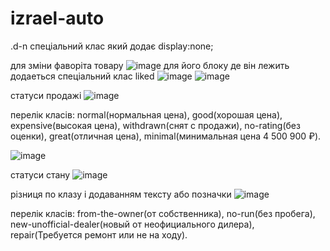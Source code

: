 # izrael-auto
.d-n спеціальний клас який додає display:none;

для зміни фаворіта товару ![image](https://user-images.githubusercontent.com/68863569/219975303-1402987e-1f2e-4c2d-874d-1d2aeed1431e.png)
для його блоку де він лежить додаеться спеціальний клас liked ![image](https://user-images.githubusercontent.com/68863569/219975324-a8a774fd-05f9-486d-95bf-1b5265926556.png)
![image](https://user-images.githubusercontent.com/68863569/219975330-3f513102-1443-4938-9997-4d9e985ea894.png)



статуси продажі ![image](https://user-images.githubusercontent.com/68863569/219975387-7d24ab25-be41-46f1-a618-b0a0a55530bb.png)

перелік класів: normal(нормальная цена), good(хорошая цена), expensive(высокая цена), withdrawn(снят с продажи), no-rating(без оценки), great(отличная цена), minimal(минимальная цена 4 500 900 ₽).

![image](https://user-images.githubusercontent.com/68863569/219975511-ba0fce63-4d5f-434d-b7bb-21a90e14ecca.png)

статуси стану ![image](https://user-images.githubusercontent.com/68863569/219975550-089eab2a-04ed-47e8-9e74-dc832877b37c.png)

різниця по клазу і додаванням тексту або позначки 
![image](https://user-images.githubusercontent.com/68863569/219975596-9662ccc6-0626-41f4-b9ec-16d394dcda37.png)

перелік класів: from-the-owner(от собственника), no-run(без пробега), new-unofficial-dealer(новый от неофициального дилера), repair(Требуется ремонт или не на ходу).
